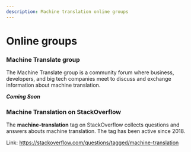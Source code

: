```yaml
---
description: Machine translation online groups
---
```


# Online groups

### Machine Translate group

The Machine Translate group is a community forum where business, developers, and big tech companies meet to discuss and exchange information about machine translation.

***Coming Soon***


### Machine Translation on StackOverflow

The **machine-translation** tag on StackOverflow collects questions and answers abouts machine translation. The tag has been active since 2018.

Link: https://stackoverflow.com/questions/tagged/machine-translation
